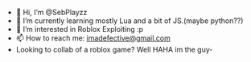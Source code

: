 - 👋 Hi, I’m @SebPlayzz
- 🌱 I’m currently learning mostly Lua and a bit of JS.(maybe python??)
- 👀 I’m interested in Roblox Exploiting :p
- 📫 How to reach me: imadefective@gmail.com
- Looking to collab of a roblox game? Well HAHA im the guy-

